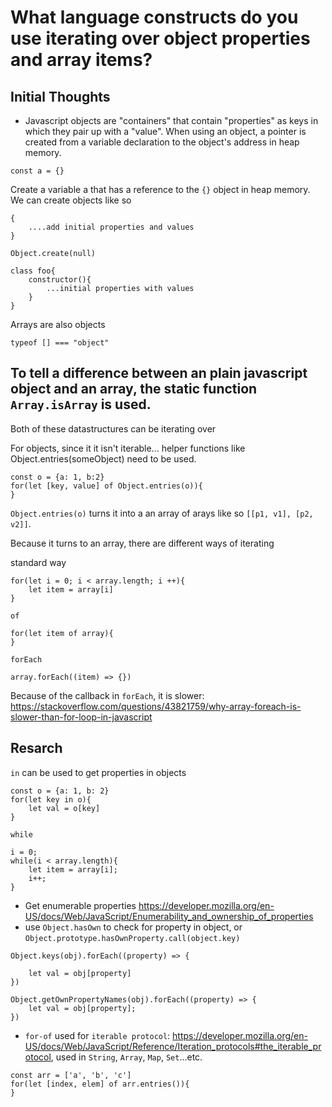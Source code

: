 # What language constructs do you use iterating over object properties and array items?

## Initial Thoughts

- Javascript objects are "containers" that contain "properties" as keys in which they pair up with a "value". When using an object, a pointer is created from a variable declaration to the object's address in heap memory.

```
const a = {}

```

Create a variable a that has a reference to the `{}` object in heap memory.
We can create objects like so

```
{
    ....add initial properties and values
}

Object.create(null)

class foo{
    constructor(){
        ...initial properties with values
    }
}

```

Arrays are also objects

```
typeof [] === "object"

```

## To tell a difference between an plain javascript object and an array, the static function `Array.isArray` is used.

Both of these datastructures can be iterating over

For objects, since it it isn't iterable... helper functions like Object.entries(someObject) need to be used.

```
const o = {a: 1, b:2}
for(let [key, value] of Object.entries(o)){
}
```

`Object.entries(o)` turns it into a an array of arays like so `[[p1, v1], [p2, v2]]`.

Because it turns to an array, there are different ways of iterating

standard way

```
for(let i = 0; i < array.length; i ++){
    let item = array[i]
}

```

`of`

```
for(let item of array){
}
```

`forEach`

```
array.forEach((item) => {})
```

Because of the callback in `forEach`, it is slower:
https://stackoverflow.com/questions/43821759/why-array-foreach-is-slower-than-for-loop-in-javascript

## Resarch

`in` can be used to get properties in objects

```
const o = {a: 1, b: 2}
for(let key in o){
    let val = o[key]
}

```

`while`

```
i = 0;
while(i < array.length){
    let item = array[i];
    i++;
}

```

- Get enumerable properties https://developer.mozilla.org/en-US/docs/Web/JavaScript/Enumerability_and_ownership_of_properties
- use `Object.hasOwn` to check for property in object, or `Object.prototype.hasOwnProperty.call(object.key)`

```
Object.keys(obj).forEach((property) => {

    let val = obj[property]
})
```

```
Object.getOwnPropertyNames(obj).forEach((property) => {
    let val = obj[property];
})
```

- `for-of` used for `iterable protocol`: https://developer.mozilla.org/en-US/docs/Web/JavaScript/Reference/Iteration_protocols#the_iterable_protocol, used in `String`, `Array`, `Map`, `Set`...etc.

```
const arr = ['a', 'b', 'c']
for(let [index, elem] of arr.entries()){
}
```

